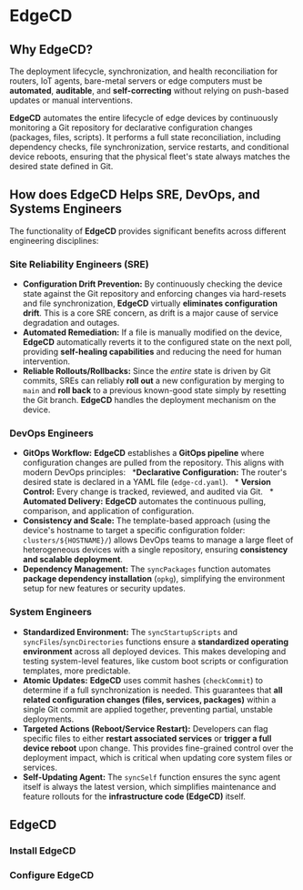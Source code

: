 # EdgeCD

## Why EdgeCD?

The deployment lifecycle, synchronization, and health reconciliation for routers, IoT agents, bare-metal servers or edge computers must be **automated**, **auditable**, and **self-correcting** without relying on push-based updates or manual interventions.

**EdgeCD** automates the entire lifecycle of edge devices by continuously monitoring a Git repository for declarative configuration changes (packages, files, scripts). It performs a full state reconciliation, including dependency checks, file synchronization, service restarts, and conditional device reboots, ensuring that the physical fleet's state always matches the desired state defined in Git.

## How does EdgeCD Helps SRE, DevOps, and Systems Engineers

The functionality of **EdgeCD** provides significant benefits across different engineering disciplines:

### Site Reliability Engineers (SRE)

* **Configuration Drift Prevention:** By continuously checking the device state against the Git repository and enforcing changes via hard-resets and file synchronization, **EdgeCD** virtually **eliminates configuration drift**. This is a core SRE concern, as drift is a major cause of service degradation and outages.
* **Automated Remediation:** If a file is manually modified on the device, **EdgeCD** automatically reverts it to the configured state on the next poll, providing **self-healing capabilities** and reducing the need for human intervention.
* **Reliable Rollouts/Rollbacks:** Since the *entire* state is driven by Git commits, SREs can reliably **roll out** a new configuration by merging to `main` and **roll back** to a previous known-good state simply by resetting the Git branch. **EdgeCD** handles the deployment mechanism on the device.

### DevOps Engineers

* **GitOps Workflow:** **EdgeCD** establishes a **GitOps pipeline** where configuration changes are pulled from the repository. This aligns with modern DevOps principles:
  ***Declarative Configuration:** The router's desired state is declared in a YAML file (`edge-cd.yaml`).
  * **Version Control:** Every change is tracked, reviewed, and audited via Git.
  * **Automated Delivery:** **EdgeCD** automates the continuous pulling, comparison, and application of configuration.
* **Consistency and Scale:** The template-based approach (using the device's hostname to target a specific configuration folder: `clusters/${HOSTNAME}/`) allows DevOps teams to manage a large fleet of heterogeneous devices with a single repository, ensuring **consistency and scalable deployment**.
* **Dependency Management:** The `syncPackages` function automates **package dependency installation** (`opkg`), simplifying the environment setup for new features or security updates.

### System Engineers

* **Standardized Environment:** The `syncStartupScripts` and `syncFiles`/`syncDirectories` functions ensure a **standardized operating environment** across all deployed devices. This makes developing and testing system-level features, like custom boot scripts or configuration templates, more predictable.
* **Atomic Updates:** **EdgeCD** uses commit hashes (`checkCommit`) to determine if a full synchronization is needed. This guarantees that **all related configuration changes (files, services, packages)** within a single Git commit are applied together, preventing partial, unstable deployments.
* **Targeted Actions (Reboot/Service Restart):** Developers can flag specific files to either **restart associated services** or **trigger a full device reboot** upon change. This provides fine-grained control over the deployment impact, which is critical when updating core system files or services.
* **Self-Updating Agent:** The `syncSelf` function ensures the sync agent itself is always the latest version, which simplifies maintenance and feature rollouts for the **infrastructure code (EdgeCD)** itself.

## EdgeCD

### Install EdgeCD

### Configure EdgeCD
